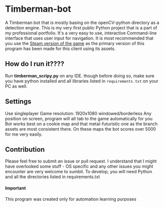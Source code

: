 # Timberman-bot

A Timberman bot that is mostly basing on the openCV-python directory as a detection engine. This is my very first public Python project that is a part of my professional portfolio.
It's a very easy to use, interactive Command-line interface that uses user input for navigation. 
It is most recommended that you use the [Steam version of the game](https://store.steampowered.com/app/398710/Timberman/) as the primary version of this program has been made for this client using its assets.

## How do I run it????
Run **timberman_scripy.py** on any IDE. 
though before doing so, make sure you have python installed and all libraries listed in `requirements.txt` on your PC as well.

## Settings
Use singleplayer
Game resolution: 1920x1080 windowed/borderless
Any position on screen, program will alt tab to the game automatically for you
Bot works best on a cookie map and that metal-futuristic one as the branch assets are most consistent there. On these maps the bot scores over 5000 for me very easily. 

## Contribution 
Please feel free to submit an issue or pull request. I understand that I might have overlooked some stuff - OS specific and any other issues you might encounter are very welcome to sumbit.
To develop, you will need Python and all the directories listed in requirements.txt

#### Important
This program was created only for automation learning purposes 